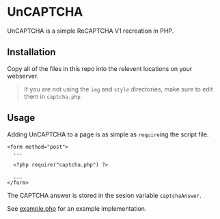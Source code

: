 # UnCAPTCHA
UnCAPTCHA is a simple ReCAPTCHA V1 recreation in PHP.

## Installation
Copy all of the files in this repo into the relevent locations on your webserver.

> If you are not using the `img` and `style` directories, make sure to edit them in `captcha.php`

## Usage

Adding UnCAPTCHA to a page is as simple as `require`ing the script file.

```
<form method="post">
  ...

  <?php require("captcha.php") ?>

  ...
</form>
```

The CAPTCHA answer is stored in the sesion variable `captchaAnswer`.

See [example.php](example.php) for an example implementation.
